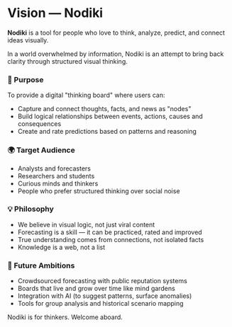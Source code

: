 # Vision — Nodiki

**Nodiki** is a tool for people who love to think, analyze, predict, and connect ideas visually.

In a world overwhelmed by information, Nodiki is an attempt to bring back clarity through structured visual thinking.

### 🎯 Purpose

To provide a digital "thinking board" where users can:

- Capture and connect thoughts, facts, and news as "nodes"
- Build logical relationships between events, actions, causes and consequences
- Create and rate predictions based on patterns and reasoning

### 🌍 Target Audience

- Analysts and forecasters
- Researchers and students
- Curious minds and thinkers
- People who prefer structured thinking over social noise

### 💡 Philosophy

- We believe in visual logic, not just viral content
- Forecasting is a skill — it can be practiced, rated and improved
- True understanding comes from connections, not isolated facts
- Knowledge is a web, not a list

### 🔮 Future Ambitions

- Crowdsourced forecasting with public reputation systems
- Boards that live and grow over time like mind gardens
- Integration with AI (to suggest patterns, surface anomalies)
- Tools for group analysis and historical scenario mapping

Nodiki is for thinkers. Welcome aboard.
